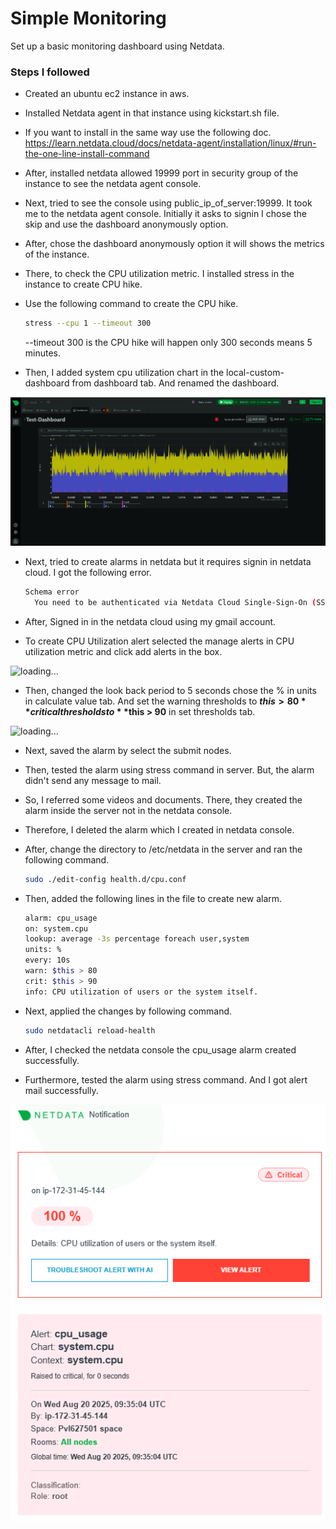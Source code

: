 # Simple Monitoring
Set up a basic monitoring dashboard using Netdata.

### Steps I followed
- Created an ubuntu ec2 instance in aws.
- Installed Netdata agent in that instance using kickstart.sh file.
- If you want to install in the same way use the following doc.
  https://learn.netdata.cloud/docs/netdata-agent/installation/linux/#run-the-one-line-install-command
- After, installed netdata allowed 19999 port in security group of the instance to see the netdata agent console.
- Next, tried to see the console using public_ip_of_server:19999. It took me to the netdata agent console. Initially it asks to signin I chose the skip and use the dashboard anonymously option.
- After, chose the dashboard anonymously option it will shows the metrics of the instance.
- There, to check the CPU utilization metric. I installed stress in the instance to create CPU hike.
- Use the following command to create the CPU hike.
  
  ```bash
  stress --cpu 1 --timeout 300
  ```
  --timeout 300 is the CPU hike will happen only 300 seconds means 5 minutes.
- Then, I added system cpu utilization chart in the local-custom-dashboard from dashboard tab. And renamed the dashboard.
  
![loading...](images/netdata-dashboard.png)

- Next, tried to create alarms in netdata but it requires signin in netdata cloud. I got the following error.
  
  ```bash
  Schema error
	You need to be authenticated via Netdata Cloud Single-Sign-On (SSO) to access this feature. Sign-in on this dashboard, or access your Netdata via https://app.netdata.cloud.

- After, Signed in in the netdata cloud using my gmail account.
- To create CPU Utilization alert selected the manage alerts in CPU utilization metric and click add alerts in the box.

![loading...](images/cpu-utilization-alert.png)

- Then, changed the look back period to 5 seconds chose the % in units in calculate value tab. And set the warning thresholds to **$this > 80** critical thresholds to **$this > 90** in set thresholds tab.

![loading...](images/alert.png)

- Next, saved the alarm by select the submit nodes.
- Then, tested the alarm using stress command in server. But, the alarm didn't send any message to mail.
- So, I referred some videos and documents. There, they created the alarm inside the server not in the netdata console.
- Therefore, I deleted the alarm which I created in netdata console.
- After, change the directory to /etc/netdata in the server and ran the following command.

  ```bash
  sudo ./edit-config health.d/cpu.conf
  ```

- Then, added the following lines in the file to create new alarm.

  ```bash
  alarm: cpu_usage
  on: system.cpu
  lookup: average -3s percentage foreach user,system
  units: %
  every: 10s
  warn: $this > 80
  crit: $this > 90
  info: CPU utilization of users or the system itself.
  ```

- Next, applied the changes by following command.

  ```bash
  sudo netdatacli reload-health
  ```

- After, I checked the netdata console the cpu_usage alarm created successfully.
- Furthermore, tested the alarm using stress command. And I got alert mail successfully.

![loading...](images/notification.png)
